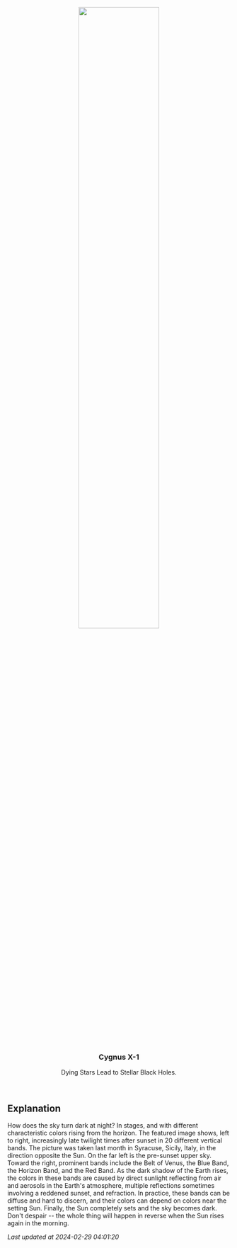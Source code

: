 <p align='center'>
    <img src='https://apod.nasa.gov/apod/image/2402/TwilightShades_Giannobile_1080.jpg' width='60%' />
    <h3 align="center">Cygnus X-1</h3>
    <p align="center">Dying Stars Lead to Stellar Black Holes.</p>
</p>
<br/>

Explanation
--
How does the sky turn dark at night? In stages, and with different characteristic colors rising from the horizon. The featured image shows, left to right, increasingly late twilight times after sunset in 20 different vertical bands. The picture was taken last month in Syracuse, Sicily, Italy, in the direction opposite the Sun. On the far left is the pre-sunset upper sky.  Toward the right, prominent bands include the Belt of Venus, the Blue Band, the Horizon Band, and the Red Band. As the dark shadow of the Earth rises, the colors in these bands are caused by direct sunlight reflecting from air and aerosols in the Earth's atmosphere, multiple reflections sometimes involving a reddened sunset, and refraction. In practice, these bands can be diffuse and hard to discern, and their colors can depend on colors near the setting Sun. Finally, the Sun completely sets and the sky becomes dark. Don't despair -- the whole thing will happen in reverse when the Sun rises again in the morning.


*Last updated at 2024-02-29 04:01:20*
